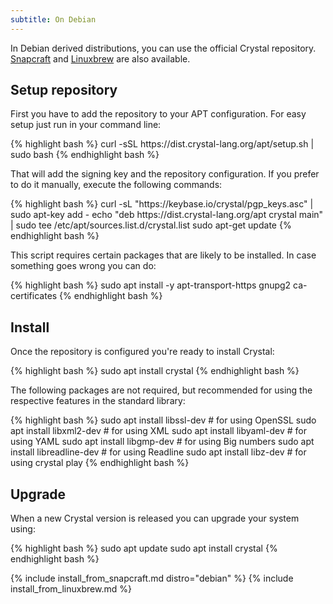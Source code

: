 ```yaml
---
subtitle: On Debian
---
```


In Debian derived distributions, you can use the official Crystal repository. [Snapcraft](#snapcraft) and [Linuxbrew](#linuxbrew) are also available.

## Setup repository

First you have to add the repository to your APT configuration. For easy setup just run in your command line:

<div class="code_section">{% highlight bash %}
curl -sSL https://dist.crystal-lang.org/apt/setup.sh | sudo bash
{% endhighlight bash %}</div>

That will add the signing key and the repository configuration. If you prefer to do it manually, execute the following commands:

<div class="code_section">{% highlight bash %}
curl -sL "https://keybase.io/crystal/pgp_keys.asc" | sudo apt-key add -
echo "deb https://dist.crystal-lang.org/apt crystal main" | sudo tee /etc/apt/sources.list.d/crystal.list
sudo apt-get update
{% endhighlight bash %}</div>

This script requires certain packages that are likely to be installed. In case something goes wrong you can do:

<div class="code_section">{% highlight bash %}
sudo apt install -y apt-transport-https gnupg2 ca-certificates
{% endhighlight bash %}</div>

## Install

Once the repository is configured you're ready to install Crystal:

<div class="code_section">{% highlight bash %}
sudo apt install crystal
{% endhighlight bash %}</div>

The following packages are not required, but recommended for using the respective features in the standard library:

<div class="code_section">{% highlight bash %}
sudo apt install libssl-dev      # for using OpenSSL
sudo apt install libxml2-dev     # for using XML
sudo apt install libyaml-dev     # for using YAML
sudo apt install libgmp-dev      # for using Big numbers
sudo apt install libreadline-dev # for using Readline
sudo apt install libz-dev        # for using crystal play
{% endhighlight bash %}</div>

## Upgrade

When a new Crystal version is released you can upgrade your system using:

<div class="code_section">{% highlight bash %}
sudo apt update
sudo apt install crystal
{% endhighlight bash %}</div>

{% include install_from_snapcraft.md distro="debian" %}
{% include install_from_linuxbrew.md %}

